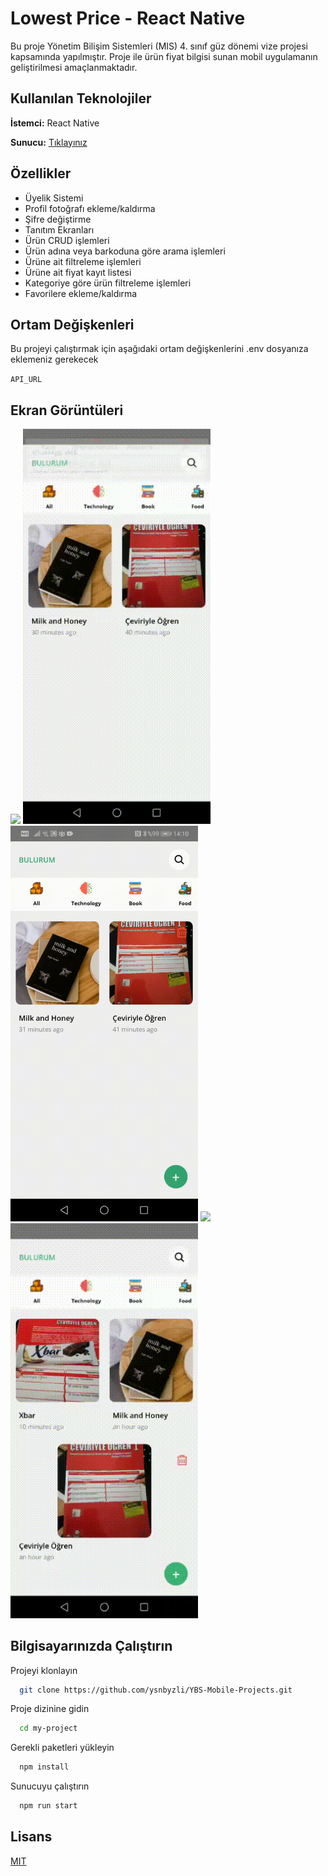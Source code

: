 # Lowest Price - React Native

Bu proje Yönetim Bilişim Sistemleri (MIS) 4. sınıf güz dönemi vize projesi kapsamında
yapılmıştır. Proje ile ürün fiyat bilgisi sunan mobil uygulamanın geliştirilmesi
amaçlanmaktadır.

## Kullanılan Teknolojiler

**İstemci:** React Native

**Sunucu:** [Tıklayınız](https://github.com/ysnbyzli/lowest-price-api)

## Özellikler

- Üyelik Sistemi
- Profil fotoğrafı ekleme/kaldırma
- Şifre değiştirme
- Tanıtım Ekranları
- Ürün CRUD işlemleri
- Ürün adına veya barkoduna göre arama işlemleri
- Ürüne ait filtreleme işlemleri
- Ürüne ait fiyat kayıt listesi
- Kategoriye göre ürün filtreleme işlemleri
- Favorilere ekleme/kaldırma

## Ortam Değişkenleri

Bu projeyi çalıştırmak için aşağıdaki ortam değişkenlerini .env dosyanıza eklemeniz gerekecek

`API_URL`

## Ekran Görüntüleri

<div>
  <img src="./boarding.gif" width="300">
  <img src="./login.gif" width="300">
  <img src="./search.gif" width="300">
  <img src="./add.gif" width="300">
  <img src="./barcod.gif" width="300">
</div>


## Bilgisayarınızda Çalıştırın

Projeyi klonlayın

```bash
  git clone https://github.com/ysnbyzli/YBS-Mobile-Projects.git
```

Proje dizinine gidin

```bash
  cd my-project
```

Gerekli paketleri yükleyin

```bash
  npm install
```

Sunucuyu çalıştırın

```bash
  npm run start
```

## Lisans

[MIT](https://choosealicense.com/licenses/mit/)
